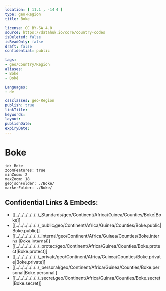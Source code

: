 ```yaml
---
location: [ 11.1 , -14.4 ] 
type: geo-Region
title: Boke

license: CC BY-SA 4.0
source: https://datahub.io/core/country-codes
isDeleted: false
isReadOnly: false
draft: false
confidential: public

tags:
- geo/Country/Region
aliases:
- Boke
- Boké

Languages:
- de

cssclasses: geo-Region
publish: true
linkTitle: 
keywords: 
layout: 
publishDate: 
expiryDate: 
---
```


# Boke

```leaflet
id: Boke
zoomFeatures: true 
minZoom: 2 
maxZoom: 18
geojsonFolder: ./Boke/
markerFolder: ./Boke/
```


## Confidential Links & Embeds: 
- [[../../../../../../_Standards/geo/Continent/Africa/Guinea/Counties/Boke|Boke]] 
- [[../../../../../../_public/geo/Continent/Africa/Guinea/Counties/Boke.public|Boke.public]] 
- [[../../../../../../_internal/geo/Continent/Africa/Guinea/Counties/Boke.internal|Boke.internal]] 
- [[../../../../../../_protect/geo/Continent/Africa/Guinea/Counties/Boke.protect|Boke.protect]] 
- [[../../../../../../_private/geo/Continent/Africa/Guinea/Counties/Boke.private|Boke.private]] 
- [[../../../../../../_personal/geo/Continent/Africa/Guinea/Counties/Boke.personal|Boke.personal]] 
- [[../../../../../../_secret/geo/Continent/Africa/Guinea/Counties/Boke.secret|Boke.secret]] 

